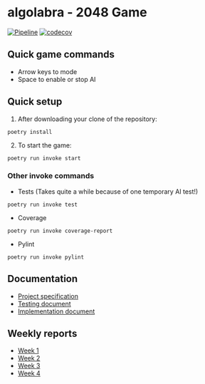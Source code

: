 # algolabra - 2048 Game
[![Pipeline](https://github.com/Eoyie/algolabra/actions/workflows/pipeline.yml/badge.svg)](https://github.com/Eoyie/algolabra/actions/workflows/pipeline.yml)
[![codecov](https://codecov.io/gh/Eoyie/algolabra/graph/badge.svg?token=8VRGDBTIUH)](https://codecov.io/gh/Eoyie/algolabra)

## Quick game commands
- Arrow keys to mode
- Space to enable or stop AI

## Quick setup
1. After downloading your clone of the repository:

```
poetry install
```
2. To start the game:
```
poetry run invoke start
```

### Other invoke commands

- Tests (Takes quite a while because of one temporary AI test!)
```
poetry run invoke test
```
- Coverage
```
poetry run invoke coverage-report
```
- Pylint
```
poetry run invoke pylint
```

## Documentation
- [Project specification](documentation/Project_specification.md)
- [Testing document](documentation/Testing_document.md)
- [Implementation document](documentation/Implementation_document.md)
  
  
## Weekly reports

- [Week 1](documentation/Weekly_report_1.md)
- [Week 2](documentation/Weekly_report_2.md)
- [Week 3](documentation/Weekly_report_3.md)
- [Week 4](documentation/Weekly_report_4.md)

